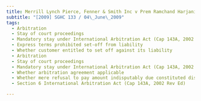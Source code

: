 ```yaml
---
title: Merrill Lynch Pierce, Fenner & Smith Inc v Prem Ramchand Harjani and Another 
subtitle: "[2009] SGHC 133 / 04\_June\_2009"
tags:
  - Arbitration
  - Stay of court proceedings
  - Mandatory stay under International Arbitration Act (Cap 143A, 2002 Rev Ed)
  - Express terms prohibited set-off from liability
  - Whether customer entitled to set off against its liability
  - Arbitration
  - Stay of court proceedings
  - Mandatory stay under International Arbitration Act (Cap 143A, 2002 Rev Ed)
  - Whether arbitration agreement applicable
  - Whether mere refusal to pay amount indisputably due constituted dispute
  - Section 6 International Arbitration Act (Cap 143A, 2002 Rev Ed)

---
```



